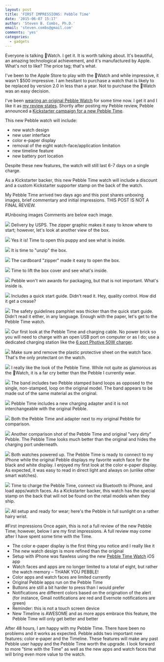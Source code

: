 ```yaml
---
layout: post
title: 'FIRST IMPRESSIONS: Pebble Time'
date: '2015-06-07 15:17'
author: 'Steven B. Combs, Ph.D.'
email: 'steven.combs@gmail.com'
comments: 'yes'
categories:
  - gadgets
---
```


Everyone is talking Watch. I get it. It is worth talking about. It's beautiful, an amazing technological achievement, and it's manufactured by Apple. What's not to like? The price tag; that's what.

I've been to the Apple Store to play with the Watch and while impressive, it wasn't $500 impressive. I am hesitant to purchase a watch that is likely to be replaced by version 2.0 in less than a year. Not to purchase the Watch was an easy decision.

I've been [wearing an original Pebble Watch][2768-0001] for some time now. I get it and I like it as [my review states](http://www.stevencombs.com/gadgets/2014/10/19/my-first-month-with-pebble-watch.html "My first month with the Pebble watch"). Shortly after posting my Pebble review, Pebble announced a [Kickstarter campaign for a new Pebble Time](https://www.kickstarter.com/projects/597507018/pebble-time-awesome-smartwatch-no-compromises).

This new Pebble watch will include:

* new watch design
* new user interface
* color e-paper display
* removal of the eight watch-face/application limitation
* new timeline feature
* new battery port location

Despite these new features, the watch will still last 6-7 days on a single charge.

As a Kickstarter backer, this new Pebble Time watch will include a discount and a custom Kickstarter supporter stamp on the back of the watch.

My Pebble Time arrived two days ago and this post shares unboxing images, brief commentary and initial impressions. THIS POST IS NOT A FINAL REVIEW.

#Unboxing images
Comments are below each image.

![](https://lh3.googleusercontent.com/-Q_Epl6PlkQQ/VXMF4eY2n9I/AAAAAAABeuw/kHiDDZ8ic7g/w1896-h1422-no/IMG_8253.JPG)
Delivery by USPS. The zipper graphic makes it easy to know where to start; however, let's look at another view of the box.

![](https://lh3.googleusercontent.com/-8fI5s0-ikqQ/VXMF4eQ9s7I/AAAAAAABeus/LMLPoQ9HADg/w1896-h1422-no/IMG_8254.JPG)
Yes it is! Time to open this puppy and see what is inside.

![](https://lh3.googleusercontent.com/-seygfZ2OX60/VXMF4Sfs4VI/AAAAAAABeuc/MgK70iJvV7A/w1896-h1422-no/IMG_8255.JPG)
It is time to "unzip" the box.

![](https://lh3.googleusercontent.com/-DkD81IW2GM8/VXMF4SAZhII/AAAAAAABeuY/XBamw4UwX9s/w1896-h1422-no/IMG_8256.JPG)
The cardboard "zipper" made it easy to open the box.

![](https://lh3.googleusercontent.com/-Jl8OVBWy5vM/VXMF4XT8FuI/AAAAAAABeuo/z6ymphLYdjY/w1896-h1422-no/IMG_8257.JPG)
Time to lift the box cover and see what's inside.

![](https://lh3.googleusercontent.com/-zTU3wmotwBc/VXMF4dcA00I/AAAAAAABeuQ/LTb-AXIbuiY/w1896-h1422-no/IMG_8258.JPG)
Pebble won't win awards for packaging, but that is not important. What's inside is.

![](https://lh3.googleusercontent.com/-aAbSwrJfYJU/VXMF4Qk2YsI/AAAAAAABeuM/XtEl02dXq9c/w1896-h1422-no/IMG_8259.JPG)
Includes a quick start guide. Didn't read it. Hey, quality control. How did it get a crease?

![](https://lh3.googleusercontent.com/-oxz6P-DR8FQ/VXMF4Uk3rQI/AAAAAAABeuI/lufbNpviMno/w1896-h1422-no/IMG_8260.JPG)
The safety guidelines pamphlet was thicker than the quick start guide. Didn't read it either, in any language. Enough with the paper, let's get to the Pebble Time watch.

![](https://lh3.googleusercontent.com/-ox2r7n1rhNo/VXMF4cJ0GQI/AAAAAAABeuE/rUk5gtGu6hk/w1896-h1422-no/IMG_8261.JPG)
Our first look at the Pebble Time and charging cable. No power brick so you will need to charge with an open USB port on computer or as I do; use a dedicated charging station like the [6 port Photive 50W charger][2768-0002].

![](https://lh3.googleusercontent.com/-JQHVgLuAZyI/VXMF4e6YGpI/AAAAAAABevI/PpJSpy7TxZo/w1896-h1422-no/IMG_8262.JPG)
Make sure and remove the plastic protective sheet on the watch face. That's the only protectant on the watch.

![](https://lh3.googleusercontent.com/-W2qEpoaRINs/VXMF4Vlx_FI/AAAAAAABet8/rowB4ciadUA/w1896-h1422-no/IMG_8263.JPG)
I really like the look of the Pebble Time. While not quite as glamorous as the Watch, it is a far cry better than the Pebble I currently wear.

![](https://lh3.googleusercontent.com/-7f1olHgh8RM/VXMF4XWAmmI/AAAAAAABet0/IWtTrLnPxBE/w1896-h1422-no/IMG_8265.JPG)
The band includes two Pebble stamped band loops as opposed to the single, non-stamped, loop on the original model. The band appears to be made out of the same material as the original.

![](https://lh3.googleusercontent.com/-EL9q4oMBzko/VXMF4fhAI_I/AAAAAAABetM/mjL9dpmGwqU/w1896-h1422-no/IMG_8267.JPG)
Pebble Time includes a new charging adapter and it is not interchangeable with the original Pebble.

![](https://lh3.googleusercontent.com/-09TlcIqv9lM/VXMF4XC1YnI/AAAAAAABeu4/LYgIARm0MFQ/w1896-h1422-no/IMG_8268.JPG)
Both the Pebble Time and adapter next to my original Pebble for comparison.

![](https://lh3.googleusercontent.com/-J5qc9DJf83E/VXMF4RNECNI/AAAAAAABetA/-YGU7qLp3X4/w1896-h1422-no/IMG_8269.JPG)
Another comparison shot of the Pebble Time and original "very dirty" Pebble. The Pebble Time looks much better than the original and hides the charging port underneath.

![](https://lh3.googleusercontent.com/-rqJGtxFcQhw/VXMF4UKtACI/AAAAAAABesk/yuzz_Z_W7W4/w1896-h1422-no/IMG_8272.JPG)
Both watches powered up. The Pebble Time is ready to connect to my iPhone while the original Pebble displays my favorite watch face for the black and white display. I enjoyed my first look at the color e-paper display. As expected, it was easy to read in direct light and always on (unlike other smart watches).

![](https://lh3.googleusercontent.com/-j_cfoH-riBc/VXMF4dy-_AI/AAAAAAABesc/z7qqzbSh1kE/w1896-h1422-no/IMG_8274.JPG)
Time to charge the Pebble Time, connect via Bluetooth to iPhone, and load apps/watch faces. As a Kickstarter backer, this watch has the special stamp on the back that will not be found on the retail models when they ship.

![](https://lh4.googleusercontent.com/-aGNapR49tbw/VXSCR0G664I/AAAAAAABevY/h0NmeSOb9Uc/s1422-no/IMG_8283.JPG)
All setup and ready for wear; here's the Pebble in full sunlight on a rather hairy wrist.

#First impressions
Once again, this is not a full review of the new Pebble Time; however, below I are my first impressions. A full review may come after I have spent some time with the Time.

* The color e-paper display is the first thing you notice and I really like it
* The new watch design is more refined than the original
* Setup with iPhone was flawless using the new [Pebble Time Watch](https://itunes.apple.com/us/app/pebble-time-watch/id957997620?mt=8&uo=4&at=10l9LR&ct=sc) iOS app
* Watch faces and apps are no longer limited to a total of eight, but rather the watch memory – THANK YOU PEBBLE!
* Color apps and watch faces are limited currently
* Original Pebble apps run on the Pebble Time
* Buttons are still a bit harder to press than I would prefer
* Notifications are different colors based on the origination of the alert (for instance, Gmail notifications are red and Evernote notifications are green)
* Reminder: this is not a touch screen device
* New Timeline is AWESOME and as more apps embrace this feature, the Pebble Time will only get better and better

After 48 hours, I am happy with my Pebble Time. There have been no problems and it works as expected. Pebble adds two important new features: color e-paper and the Timeline. These features will make any past Pebble user happy and the Pebble Time worth the upgrade. I look forward to more "time with the Time" as well as the new apps and watch faces that will bring even more value to the watch.

[2768-0001]: http://www.amazon.com/gp/product/B00BKEQBI0/ref=as_li_ss_tl?ie=UTF8&camp=1789&creative=390957&creativeASIN=B00BKEQBI0&linkCode=as2&tag=stevenccom-20
[2768-0002]: http://www.amazon.com/gp/product/B00LMIA9L4/ref=as_li_ss_tl?ie=UTF8&camp=1789&creative=390957&creativeASIN=B00LMIA9L4&linkCode=as2&tag=stevenccom-20
